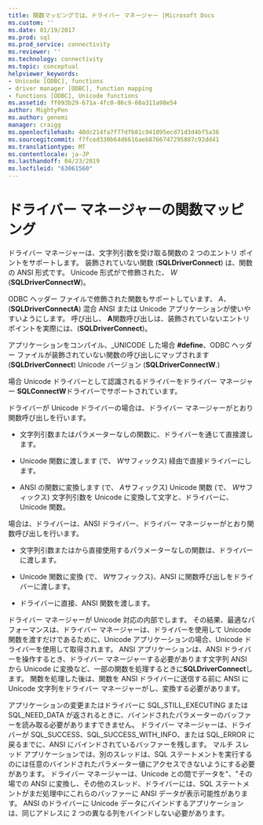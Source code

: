 ```yaml
---
title: 関数マッピングでは、ドライバー マネージャー |Microsoft Docs
ms.custom: ''
ms.date: 01/19/2017
ms.prod: sql
ms.prod_service: connectivity
ms.reviewer: ''
ms.technology: connectivity
ms.topic: conceptual
helpviewer_keywords:
- Unicode [ODBC], functions
- driver manager [ODBC], function mapping
- functions [ODBC], Unicode functions
ms.assetid: ff093b29-671a-4fc0-86c9-08a311a98e54
author: MightyPen
ms.author: genemi
manager: craigg
ms.openlocfilehash: 40dc214fa7f77dfb81c941095ecd71d3d4bf5a36
ms.sourcegitcommit: f7fced330b64d6616aeb8766747295807c92dd41
ms.translationtype: MT
ms.contentlocale: ja-JP
ms.lasthandoff: 04/23/2019
ms.locfileid: "63061560"
---
```

# <a name="function-mapping-in-the-driver-manager"></a>ドライバー マネージャーの関数マッピング
ドライバー マネージャーは、文字列引数を受け取る関数の 2 つのエントリ ポイントをサポートします。 装飾されていない関数 (**SQLDriverConnect**) は、関数の ANSI 形式です。 Unicode 形式がで修飾された、 *W* (**SQLDriverConnectW**)。  
  
 ODBC ヘッダー ファイルで修飾された関数もサポートしています、 *A、* (**SQLDriverConnectA**) 混合 ANSI または Unicode アプリケーションが使いやすいようにします。 呼び出し、 **A**関数呼び出しは、装飾されていないエントリ ポイントを実際には、(**SQLDriverConnect**)。  
  
 アプリケーションをコンパイル、_UNICODE した場合 **#define**、ODBC ヘッダー ファイルが装飾されていない関数の呼び出しにマップされます (**SQLDriverConnect**) Unicode バージョン (**SQLDriverConnectW**.)  
  
 場合 Unicode ドライバーとして認識されるドライバーをドライバー マネージャー **SQLConnectW**ドライバーでサポートされています。  
  
 ドライバーが Unicode ドライバーの場合は、ドライバー マネージャーがとおり関数呼び出しを行います。  
  
-   文字列引数またはパラメーターなしの関数に、ドライバーを通じて直接渡します。  
  
-   Unicode 関数に渡します (で、 *W*サフィックス) 経由で直接ドライバーにします。  
  
-   ANSI の関数に変換します (で、 *A*サフィックス) Unicode 関数 (で、 *W*サフィックス) 文字列引数を Unicode に変換して文字と、ドライバーに、Unicode 関数。  
  
 場合は、ドライバーは、ANSI ドライバー、ドライバー マネージャーがとおり関数呼び出しを行います。  
  
-   文字列引数またはから直接使用するパラメーターなしの関数は、ドライバーに渡します。  
  
-   Unicode 関数に変換 (で、 *W*サフィックス)、ANSI に関数呼び出しをドライバーに渡します。  
  
-   ドライバーに直接、ANSI 関数を渡します。  
  
 ドライバー マネージャーが Unicode 対応の内部でします。 その結果、最適なパフォーマンスは、ドライバー マネージャーは、ドライバーを使用して Unicode 関数を渡すだけであるために、Unicode アプリケーションの場合、Unicode ドライバーを使用して取得されます。 ANSI アプリケーションは、ANSI ドライバーを操作するとき、ドライバー マネージャーする必要があります文字列 ANSI から Unicode に変換など、一部の関数を処理するときに**SQLDriverConnect**します。 関数を処理した後は、関数を ANSI ドライバーに送信する前に ANSI に Unicode 文字列をドライバー マネージャーがし、変換する必要があります。  
  
 アプリケーションの変更またはドライバーに SQL_STILL_EXECUTING または SQL_NEED_DATA が返されるときに、バインドされたパラメーターのバッファーを読み取る必要がありますできません。 ドライバー マネージャーは、ドライバーが SQL_SUCCESS、SQL_SUCCESS_WITH_INFO、または SQL_ERROR に戻るまでに、ANSI にバインドされているバッファーを残します。 マルチ スレッド アプリケーションでは、別のスレッドは、SQL ステートメントを実行するのには任意のバインドされたパラメーター値にアクセスできないようにする必要があります。 ドライバー マネージャーは、Unicode との間でデータを"、"その場での ANSI に変換し、その他のスレッド、ドライバーには、SQL ステートメントがまだ処理中にこれらのバッファーに ANSI データが表示可能性があります。 ANSI のドライバーに Unicode データにバインドするアプリケーションは、同じアドレスに 2 つの異なる列をバインドしない必要があります。
